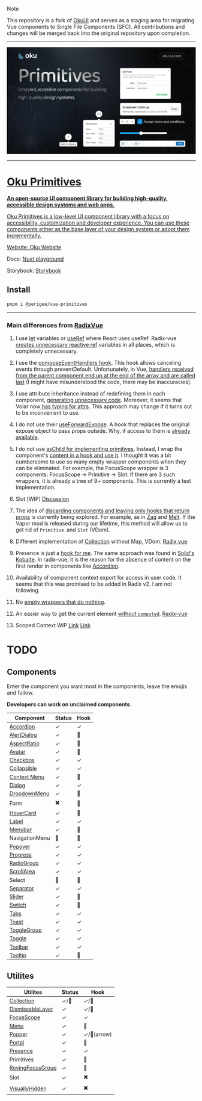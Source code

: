 > [!NOTE]
> This repository is a fork of [OkuUI](https://github.com/oku-ui/primitives) and serves as a staging area for migrating Vue components to Single File Components (SFC). All contributions and changes will be merged back into the original repository upon completion.

---

<a href="https://oku-ui.com">
  <img alt="Oku UI hero image" src="https://github.com/oku-ui/primitives/blob/main/.github/assets/primitives-cover.png?raw=true"
</a>

---

# Oku Primitives

**An open-source UI component library for building high-quality, accessible design systems and web apps.**

Oku Primitives is a low-level UI component library with a focus on accessibility, customization and developer experience. You can use these components either as the base layer of your design system or adopt them incrementally.

Website: [Oku Website](https://oku-ui.com)

Docs: [Nuxt playground](https://vue-primitives-docs.netlify.app/)

Storybook: [Storybook](https://vue-primitives.netlify.app)

## Install

```sh
pnpm i @perigee/vue-primitives
```

---

### Main differences from [RadixVue](https://github.com/radix-vue/radix-vue)

1) I use [let](https://github.com/perigee-ui/vue-primitives/blob/7c341db59fdfdb0cc88dfa6614d6c390b6856780/packages/vue-primitives/src/hover-card/HoverCardRoot.vue#L22) variables or [useRef](https://github.com/perigee-ui/vue-primitives/blob/7c341db59fdfdb0cc88dfa6614d6c390b6856780/packages/vue-primitives/src/hooks/useRef.ts#L18) where React uses useRef. Radix-vue [creates unnecessary reactive ref](https://github.com/radix-vue/radix-vue/blob/3f0f965fcf6fc3901e4fbbedf9a68dcb7d706f3f/packages/radix-vue/src/HoverCard/HoverCardRoot.vue#L64) variables in all places, which is completely unnecessary.

2) I use the [composeEventHandlers hook](https://github.com/radix-ui/primitives/blob/660060a765634e9cc7bf4513f41e8dabc9824d74/packages/core/primitive/src/primitive.tsx#L1). This hook allows canceling events through preventDefault. Unfortunately, in Vue, [handlers received from the parent component end up at the end of the array and are called last](https://github.com/vuejs/core-vapor/blob/30583b9ee1c696d3cb836f0bfd969793e57e849d/packages/runtime-core/src/vnode.ts#L886) (I might have misunderstood the code, there may be inaccuracies).

3) I use attribute inheritance instead of redefining them in each component, [generating unnecessary code](https://github.com/radix-vue/radix-vue/blob/3f0f965fcf6fc3901e4fbbedf9a68dcb7d706f3f/packages/radix-vue/src/shared/useForwardProps.ts#L16). Moreover, it seems that Volar now[ has typing for attrs](https://github.com/vuejs/language-tools/pull/4103). This approach may change if it turns out to be inconvenient to use.

4) I do not use their [useForwardExpose](https://github.com/radix-vue/radix-vue/blob/3f0f965fcf6fc3901e4fbbedf9a68dcb7d706f3f/packages/radix-vue/src/shared/useForwardExpose.ts#L21). A hook that replaces the original expose object to pass props outside. Why, if access to them is [already available](https://vuejs.org/api/component-instance.html#props).

5) I do not use [asChild for implementing primitives](https://github.com/radix-vue/radix-vue/blob/3f0f965fcf6fc3901e4fbbedf9a68dcb7d706f3f/packages/radix-vue/src/Menu/MenuContentImpl.vue#L274). Instead, I wrap the component's [content in a hook and use it](https://github.com/perigee-ui/vue-primitives/blob/a991db71fbecf364cd0b8479b294606236b104b4/packages/vue-primitives/src/dialog/DialogContentModal.vue#L65). I thought it was a bit cumbersome to use so many empty wrapper components when they can be eliminated. For example, the FocusScope wrapper is 3 components: FocusScope -> Primitive -> Slot. If there are 3 such wrappers, it is already a tree of 9+ components.
This is currently a test implementation.

6) Slot [WIP] [Discussion](https://github.com/radix-vue/radix-vue/discussions/1324)

7) The idea of [discarding components and leaving only hooks that return props](https://github.com/perigee-ui/vue-primitives/blob/feat/hooks/packages/vue-primitives/src/accordion/AccordionItem.vue) is currently being explored. For example, as in [Zag](https://zagjs.com/components/react/accordion) and [Melt](https://melt-ui.com/docs/introduction). If the Vapor mod is released during our lifetime, this method will allow us to get rid of `Primitive `and `Slot` (VDom).

8) Different implementation of [Collection](https://github.com/perigee-ui/vue-primitives/blob/7c341db59fdfdb0cc88dfa6614d6c390b6856780/packages/vue-primitives/src/collection/Collection.ts#L29) without Map, VDom. [Radix vue](https://github.com/radix-vue/radix-vue/blob/3f0f965fcf6fc3901e4fbbedf9a68dcb7d706f3f/packages/radix-vue/src/Collection/Collection.ts#L59)

9) Presence is just a [hook for me](https://github.com/perigee-ui/vue-primitives/blob/7c341db59fdfdb0cc88dfa6614d6c390b6856780/packages/vue-primitives/src/presence/usePresence.ts#L8). The same approach was found in [Solid's Kobalte](https://github.com/corvudev/corvu/blob/main/packages/solid-presence/src/presence.ts). In radix-vue, it is the reason for the absence of content on the first render in components like [Accordion](https://github.com/radix-vue/radix-vue/issues/978).

10) Availability of component context export for access in user code. It seems that this was promised to be added in Radix v2. I am not following.

11) No [empty wrappers that do nothing](https://github.com/radix-vue/radix-vue/blob/3f0f965fcf6fc3901e4fbbedf9a68dcb7d706f3f/packages/radix-vue/src/AlertDialog/AlertDialogTrigger.vue).

12) An easier way to get the current element [without `computed`](https://github.com/perigee-ui/vue-primitives/blob/7c341db59fdfdb0cc88dfa6614d6c390b6856780/packages/vue-primitives/src/hooks/useForwardElement.ts#L4). [Radix-vue](https://github.com/radix-vue/radix-vue/blob/3f0f965fcf6fc3901e4fbbedf9a68dcb7d706f3f/packages/radix-vue/src/shared/useForwardExpose.ts#L9C9-L9C23)

13) Scoped Context WIP [Link](https://github.com/facebook/react/issues/23287) [Link](https://so-so.dev/react/scoped-context/)

# TODO

## Components

Enter the component you want most in the components, leave the emojis and follow.

**Developers can work on unclaimed components**.

| Component                                                                                       | Status | Hook |
| ----------------------------------------------------------------------------------------------- | ------ | ---- |
| [Accordion](https://vue-primitives.netlify.app/?path=/story/components-accordion--single)       | ✓      | ✓    |
| [AlertDialog](https://vue-primitives.netlify.app/?path=/story/components-alertdialog--styled)   | ✓      | 🚧    |
| [AspectRatio](https://vue-primitives.netlify.app/?path=/story/components-aspectratio--styled)   | ✓      | 🚧    |
| [Avatar](https://vue-primitives.netlify.app/?path=/story/components-avatar--styled)             | ✓      | 🚧    |
| [Checkbox](https://vue-primitives.netlify.app/?path=/story/components-checkbox--styled)         | ✓      | ✓    |
| [Collapsible](https://vue-primitives.netlify.app/?path=/story/components-collapsible--styled)   | ✓      | ✓    |
| [Context Menu](https://vue-primitives.netlify.app/?path=/story/components-contextmenu--styled)  | ✓      | 🚧    |
| [Dialog](https://vue-primitives.netlify.app/?path=/story/components-dialog--styled)             | ✓      | ✓    |
| [DropdownMenu](https://vue-primitives.netlify.app/?path=/story/components-dropdownmenu--styled) | ✓      | 🚧    |
| Form                                                                                            | ✖️      | 🚧    |
| [HoverCard](https://vue-primitives.netlify.app/?path=/story/components-hovercard--chromatic)    | ✓      | 🚧    |
| [Label](https://vue-primitives.netlify.app/?path=/story/components-label--styled)               | ✓      | ✓    |
| [Menubar](https://vue-primitives.netlify.app/?path=/story/components-menubar--styled)           | ✓      | 🚧    |
| NavigationMenu                                                                                  | 🚧      | 🚧    |
| [Popover](https://vue-primitives.netlify.app/?path=/story/components-popover--styled)           | ✓      | ✓    |
| [Progress](https://vue-primitives.netlify.app/?path=/story/components-progress--styled)         | ✓      | ✓    |
| [RadioGroup](https://vue-primitives.netlify.app/?path=/story/components-radiogroup--styled)     | ✓      | ✓    |
| [ScrollArea](https://vue-primitives.netlify.app/?path=/story/components-scrollarea--basic)      | ✓      | ✓    |
| Select                                                                                          | 🚧      | 🚧    |
| [Separator](https://vue-primitives.netlify.app/?path=/story/components-separator--styled)       | ✓      | ✓    |
| [Slider](https://vue-primitives.netlify.app/?path=/story/components-slider--styled)             | ✓      | 🚧    |
| [Switch](https://vue-primitives.netlify.app/?path=/story/components-switch--styled)             | ✓      | 🚧    |
| [Tabs](https://vue-primitives.netlify.app/?path=/story/components-tabs--styled)                 | ✓      | ✓    |
| [Toast](https://vue-primitives.netlify.app/?path=/story/components-toast--styled)               | ✓      | ✓    |
| [ToggleGroup](https://vue-primitives.netlify.app/?path=/story/components-togglegroup--single)   | ✓      | ✓    |
| [Toggle](https://vue-primitives.netlify.app/?path=/story/components-toggle--styled)             | ✓      | ✓    |
| [Toolbar](https://vue-primitives.netlify.app/?path=/story/components-toolbar--styled)           | ✓      | ✓    |
| [Tooltip](https://vue-primitives.netlify.app/?path=/story/components-tooltip--styled)           | ✓      | 🚧    |

## Utilites

| Utilites                                                                                              | Status | Hook       |
| ----------------------------------------------------------------------------------------------------- | ------ | ---------- |
| [Collection](https://vue-primitives.netlify.app/?path=/story/utilities-rovingfocusgroup--basic)       | ✓/🚧    | ✓/🚧        |
| [DismissableLayer](https://vue-primitives.netlify.app/?path=/story/utilities-dismissablelayer--basic) | ✓      | ✓/🚧        |
| [FocusScope](https://vue-primitives.netlify.app/?path=/story/utilities-focusscope--basic)             | ✓      | ✓          |
| [Menu](https://vue-primitives.netlify.app/?path=/story/utilities-menu--styled)                        | ✓      | 🚧          |
| [Popper](https://vue-primitives.netlify.app/?path=/story/utilities-popper--styled)                    | ✓      | ✓/🚧(arrow) |
| [Portal](https://vue-primitives.netlify.app/?path=/story/utilities-portal--base)                      | ✓      | 🚧          |
| [Presence](https://vue-primitives.netlify.app/?path=/story/utilities-presence--basic)                 | ✓      | ✓          |
| Primitives                                                                                            | ✓      | 🚧          |
| [RovingFocusGroup](https://vue-primitives.netlify.app/?path=/story/utilities-rovingfocusgroup--basic) | ✓      | 🚧          |
| Slot                                                                                                  | ✓      | ✖️          |
| [VisuallyHidden](https://vue-primitives.netlify.app/?path=/story/utilities-visuallyhidden--basic)     | ✓      | ✖️          |
